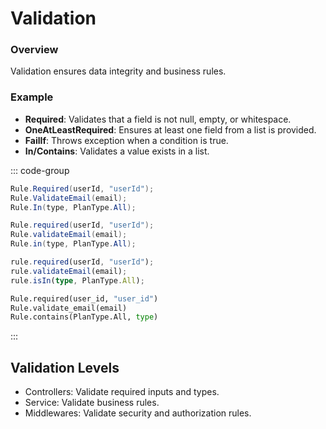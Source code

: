 # Validation

### Overview

Validation ensures data integrity and business rules.

### Example

- **Required**: Validates that a field is not null, empty, or whitespace.
- **OneAtLeastRequired**: Ensures at least one field from a list is provided.
- **FailIf**: Throws exception when a condition is true.
- **In/Contains**: Validates a value exists in a list.

::: code-group

```C#
Rule.Required(userId, "userId");
Rule.ValidateEmail(email);
Rule.In(type, PlanType.All);
```

```Java
Rule.required(userId, "userId");
Rule.validateEmail(email);
Rule.in(type, PlanType.All);
```

```TypeScript
rule.required(userId, "userId");
rule.validateEmail(email);
rule.isIn(type, PlanType.All);
```

```Python
Rule.required(user_id, "user_id")
Rule.validate_email(email)
Rule.contains(PlanType.All, type)
```

:::

## Validation Levels

- Controllers: Validate required inputs and types.
- Service: Validate business rules.
- Middlewares: Validate security and authorization rules.
